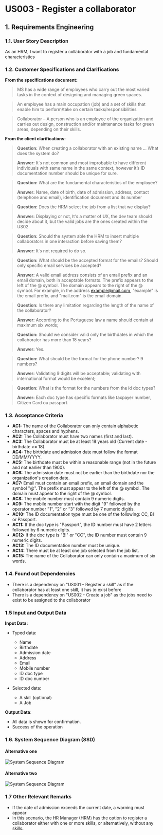 # US003 - Register a collaborator

## 1. Requirements Engineering

### 1.1. User Story Description

As an HRM, I want to register a collaborator with a job and fundamental characteristics

### 1.2. Customer Specifications and Clarifications

**From the specifications document:**

> MS has a wide range of employees who carry out the most varied tasks in the context
> of designing and managing green spaces.

> An employee has a main occupation (job) and
> a set of skills that enable him to perform/take on certain tasks/responsibilities

> Collaborator – A person who is an employee of the organization and carries out
> design, construction and/or maintenance tasks for green areas, depending on their
> skills.


**From the client clarifications:**

> **Question:** When creating a collaborator with an existing name ... What does the system do?
>
> **Answer:** It's not common and most improbable to have different individuals with same name in the same context,
> however it’s ID documentation number should be unique for sure.

> **Question:** What are the fundamental characteristics of the employee?
>
> **Answer:** Name, date of birth, date of admission, address, contact (telephone and email), identification document
> and its number

> **Question:** Does the HRM select the job from a list that we display?
>
> **Answer:** Displaying or not, It's a matter of UX, the dev team should decide about it, but the valid jobs are the
> ones created within the US02.

> **Question:** Should the system able the HRM to insert multiple collaborators in one interaction before saving them?
>
> **Answer:** It's not required to do so.

> **Question:** What should be the accepted format for the emails? Should only specific email services be accepted?
>
> **Answer:** A valid email address consists of an email prefix and an email domain, both in acceptable formats.
> The prefix appears to the left of the @ symbol. The domain appears to the right of the @ symbol.
> For example, in the address example@mail.com, "example" is the email prefix, and "mail.com" is the email domain.


> **Question:** Is there any limitation regarding the length of the name of the collaborator?
>
> **Answer:** According to the Portuguese law a name should contain at maximum six words;

> **Question:** Should we consider valid only the birthdates in which the collaborator has more than 18 years?
>
> **Answer:** Yes.

> **Question:** What should be the format for the phone number? 9 numbers?
>
> **Answer:** Validating 9 digits will be acceptable; validating with international format would be excelent;

> **Question:** What is the format for the numbers from the id doc types?
>
> **Answer:** Each doc type has specific formats like taxpayer number, Citizen Card ou passport.

### 1.3. Acceptance Criteria

* **AC1:** The name of the Collaborator can only contain alphabetic characters, spaces and hyphens.
* **AC2:** The Collaborator must have two names (first and last).
* **AC3:** The Collaborator must be at least 18 years old (Current date - birthdate >= 18).
* **AC4:** The birthdate and admission date must follow the format DD/MM/YYYY.
* **AC5:** The birthdate must be within a reasonable range (not in the future and not earlier than 1900).
* **AC6:** The admission date must not be earlier than the birthdate nor the organization's creation date.
* **AC7:** Email must contain an email prefix, an email domain and the symbol "@".
  The prefix must appear to the left of the @ symbol. The domain must appear to the right of the @ symbol.
* **AC8:** The mobile number must contain 9 numeric digits.
* **AC9:** The mobile number start with the digit "9" followed by the operator number "1", "2" or "3" followed by 7
  numeric digitis.
* **AC10:** The ID documentation type must be one of the following: CC, BI or Passport.
* **AC11:** If the doc type is "Passport", the ID number must have 2 letters followed by 6 numeric digits.
* **AC12:** If the doc type is "BI" or "CC", the ID number must contain 9 numeric digits.
* **AC13:** The ID documentation number must be unique.
* **AC14:** There must be at least one job selected from the job list.
* **AC15:** The name of the Collaborator can only contain a maximum of six words.

### 1.4. Found out Dependencies

* There is a dependency on "US001 - Register a skill" as if the collaborator has at least one skill, it has to exist
  before
* There is a dependency on "US002 - Create a job" as the jobs need to exist to be assigned to the collaborator

### 1.5 Input and Output Data

**Input Data:**

* Typed data:
    * Name
    * Birthdate
    * Admission date
    * Address
    * Email
    * Mobile number
    * ID doc type
    * ID doc number

* Selected data:
    * A skill (optional)
    * A Job

**Output Data:**

* All data is shown for confirmation.
* Success of the operation

### 1.6. System Sequence Diagram (SSD)

#### Alternative one

![System Sequence Diagram](svg/us003-system-sequence-diagram-alternative-one.svg)

#### Alternative two

![System Sequence Diagram](svg/us003-system-sequence-diagram-alternative-two.svg)

### 1.7 Other Relevant Remarks

* If the date of admission exceeds the current date, a warning must appear
* In this scenario, the HR Manager (HRM) has the option to register a collaborator either with one or more skills, or
  alternatively, without any skills.